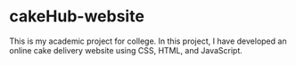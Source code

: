 # cakeHub-website
This is my academic project for college. In this project, I have developed an online cake delivery website using CSS, HTML, and JavaScript.
